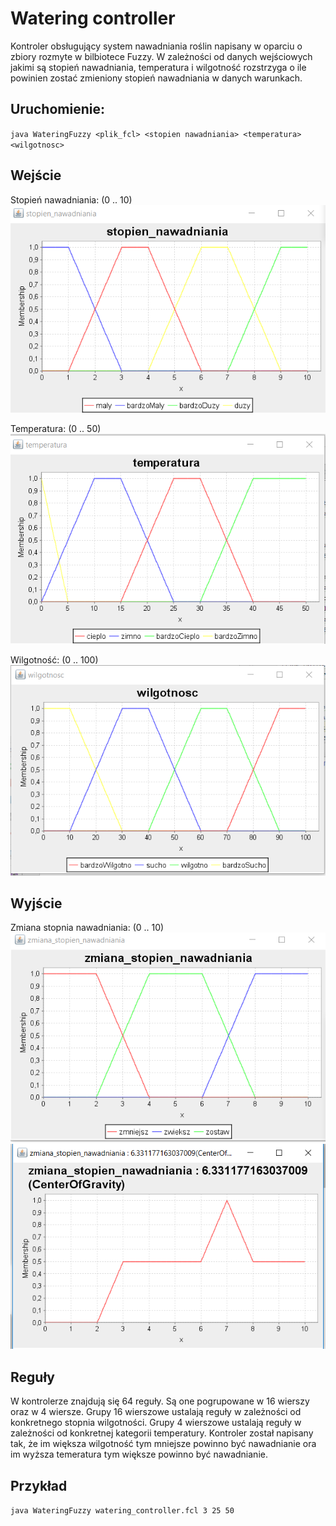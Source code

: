 # Watering controller
Kontroler obsługujący system nawadniania roślin napisany w oparciu o zbiory rozmyte w bilbiotece Fuzzy.
W zależności od danych wejściowych jakimi są stopień nawadniania, temperatura i wilgotność rozstrzyga o ile powinien 
zostać zmieniony stopień nawadniania w danych warunkach.

## Uruchomienie:
`java WateringFuzzy <plik_fcl> <stopien nawadniania> <temperatura> <wilgotnosc>`

## Wejście
Stopień nawadniania: (0 .. 10)  
![Image](screens/Stopien%20nawadniania.png)

Temperatura: (0 .. 50)  
![Image](screens/Temperatura.png)

Wilgotność: (0 .. 100)  
![Image](screens/Wilgotnosc.png)

## Wyjście
Zmiana stopnia nawadniania: (0 .. 10)
![Image](screens/Zmiana%20stopnia%20nawadniania.png)
![Image](screens/Zmiana%20stopnia%20nawadniania%20-%20wynik.png)

## Reguły
W kontrolerze znajdują się 64 reguły. Są one pogrupowane w 16 wierszy oraz w 4 wiersze.
Grupy 16 wierszowe ustalają reguły w zależności od konkretnego stopnia wilgotności.
Grupy 4 wierszowe ustalają reguły w zależności od konkretnej kategorii temperatury.
Kontroler został napisany tak, że im większa wilgotność tym mniejsze powinno być nawadnianie ora im wyższa
temeratura tym większe powinno być nawadnianie.

## Przykład
`java WateringFuzzy watering_controller.fcl 3 25 50`
